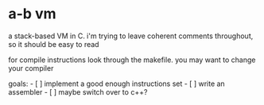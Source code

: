 # a-b vm
a stack-based VM in C. i'm trying to leave coherent comments throughout, so it should be easy to read

for compile instructions look through the makefile. you may want to change your compiler

goals:
    - [ ] implement a good enough instructions set
    - [ ] write an assembler
    - [ ] maybe switch over to c++?
